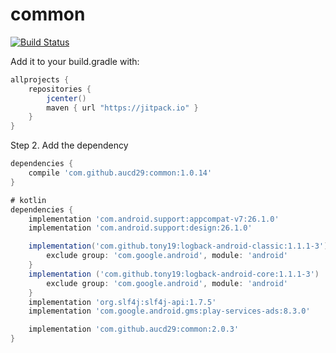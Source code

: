 # common
[![Build Status](https://travis-ci.org/aucd29/common.svg?branch=master)](https://travis-ci.org/aucd29/common)

Add it to your build.gradle with:
```gradle
allprojects {
    repositories {
        jcenter()
        maven { url "https://jitpack.io" }
    }
}
```

Step 2. Add the dependency

```gradle
dependencies {
    compile 'com.github.aucd29:common:1.0.14'
}
```
```gradle
# kotlin
dependencies {
    implementation 'com.android.support:appcompat-v7:26.1.0'
    implementation 'com.android.support:design:26.1.0'

    implementation('com.github.tony19:logback-android-classic:1.1.1-3') {
        exclude group: 'com.google.android', module: 'android'
    }
    implementation ('com.github.tony19:logback-android-core:1.1.1-3')  {
        exclude group: 'com.google.android', module: 'android'
    }
    implementation 'org.slf4j:slf4j-api:1.7.5'
    implementation 'com.google.android.gms:play-services-ads:8.3.0'

    implementation 'com.github.aucd29:common:2.0.3'
}
